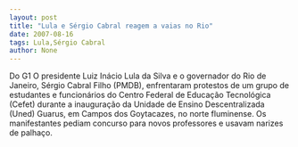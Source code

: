 ```yaml
---
layout: post
title: "Lula e Sérgio Cabral reagem a vaias no Rio"
date: 2007-08-16
tags: Lula,Sérgio Cabral
author: None
---
```

Do G1
O presidente Luiz In&aacute;cio Lula da Silva e o governador do Rio de Janeiro, S&eacute;rgio Cabral Filho (PMDB), enfrentaram protestos de um grupo de estudantes e funcion&aacute;rios do Centro Federal de Educa&ccedil;&atilde;o Tecnol&oacute;gica (Cefet) durante a inaugura&ccedil;&atilde;o da Unidade de Ensino Descentralizada (Uned) Guarus, em Campos dos Goytacazes, no norte fluminense. Os manifestantes pediam concurso para novos professores e usavam narizes de palha&ccedil;o.  